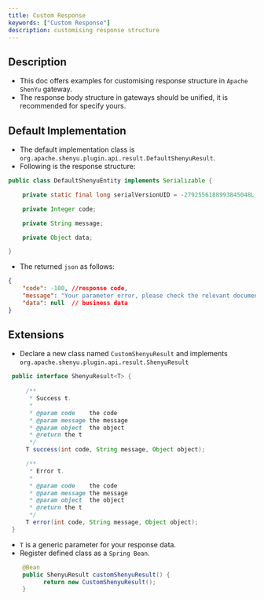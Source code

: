 ```yaml
---
title: Custom Response
keywords: ["Custom Response"]
description: customising response structure
---
```


## Description

* This doc offers examples for customising response structure in `Apache ShenYu` gateway.
* The response body structure in gateways should be unified, it is recommended for specify yours.


## Default Implementation

* The default implementation class is `org.apache.shenyu.plugin.api.result.DefaultShenyuResult`.
* Following is the response structure:

```java
public class DefaultShenyuEntity implements Serializable {

    private static final long serialVersionUID = -2792556188993845048L;

    private Integer code;

    private String message;

    private Object data;

}
```

* The returned `json` as follows:
```json
{
    "code": -100, //response code,
    "message": "Your parameter error, please check the relevant documentation!", //hint messages
    "data": null  // business data
}
```

## Extensions

*  Declare a new class named `CustomShenyuResult` and implements `org.apache.shenyu.plugin.api.result.ShenyuResult`

```java
 public interface ShenyuResult<T> {
 
     /**
      * Success t.
      *
      * @param code    the code
      * @param message the message
      * @param object  the object
      * @return the t
      */
     T success(int code, String message, Object object);

     /**
      * Error t.
      *
      * @param code    the code
      * @param message the message
      * @param object  the object
      * @return the t
      */
     T error(int code, String message, Object object);
 }

```

* `T` is a generic parameter for your response data.
* Register defined class as a `Spring Bean`.

```java
    @Bean
    public ShenyuResult customShenyuResult() {
          return new CustomShenyuResult();
    }
```



